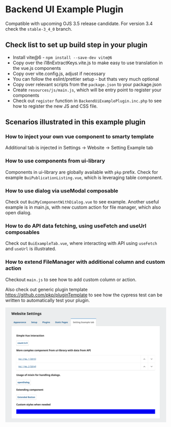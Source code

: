 # Backend UI Example Plugin

Compatible with upcoming OJS 3.5 release candidate. For version 3.4 check the `stable-3_4_0` branch.

## Check list to set up build step in your plugin

- Install vite@6 - `npm install --save-dev vite@6`
- Copy over the i18nExtractKeys.vite.js to make easy to use translation in the vue.js components
- Copy over vite.config.js, adjust if necessary
- You can follow the eslint/prettier setup - but thats very much optional
- Copy over relevant scripts from the `package.json` to your package.json
- Create `resources/js/main.js`, which will be entry point to register your components
- Check out `register` function in `BackendUiExamplePlugin.inc.php` to see how to register the new JS and CSS file.

## Scenarios illustrated in this example plugin

### How to inject your own vue component to smarty template

Additional tab is injected in Settings -> Website -> Setting Example tab

### How to use components from ui-library

Components in ui-library are globally available with `pkp` prefix. Check for example `BuiPublicationListing.vue`, which is leveraging table component.

### How to use dialog via useModal composable

Check out `BuiMyComponentWithDialog.vue` to see example. Another useful example is in main.js, with new custom action for file manager, which also open dialog.

### How to do API data fetching, using useFetch and useUrl composables

Check out `BuiExampleTab.vue`, where interacting with API using `useFetch` and `useUrl` is illustrated.

### How to extend FileManager with additional column and custom action

Checkout `main.js` to see how to add custom column or action.

Also check out generic plugin template https://github.com/pkp/pluginTemplate to see how the cypress test can be written to automatically test your plugin.

![image illustrating plugin example ui](docs/plugin_ui.png)
